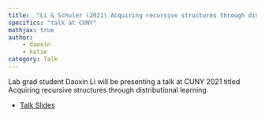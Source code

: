 ```yaml
---
title:  "Li & Schuler (2021) Acquiring recursive structures through distributional learning"
specifics: "talk at CUNY"
mathjax: true
author: 
    - daoxin
    - katie
category: Talk
---
```



Lab grad student Daoxin Li will be presenting a talk at CUNY 2021 titled Acquiring recursive structures through distributional learning.

- [Talk Slides]()




